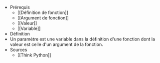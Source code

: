 - Prérequis
	- [[Définition de fonction]]
	- [[Argument de fonction]]
	- [[Valeur]]
	- [[Variable]]
- Définition
-	Un paramètre est une variable dans la définition d'une fonction dont la valeur est celle d'un argument de la fonction.
- Sources
	- [[Think Python]]
